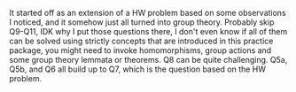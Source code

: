 It started off as an extension of a HW problem based on some observations I noticed, and it somehow just all turned into group theory. Probably skip Q9-Q11, IDK why I put those questions there, I don't even know if all of them can be solved using strictly concepts that are introduced in this practice package, you might need to invoke homomorphisms, group actions and some group theory lemmata or theorems. Q8 can be quite challenging.
Q5a, Q5b, and Q6 all build up to Q7, which is the question based on the HW problem. 
